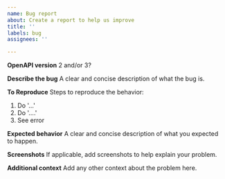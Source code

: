 ```yaml
---
name: Bug report
about: Create a report to help us improve
title: ''
labels: bug
assignees: ''

---
```


**OpenAPI version**
2 and/or 3?

**Describe the bug**
A clear and concise description of what the bug is.

**To Reproduce**
Steps to reproduce the behavior:
1. Do '...'
2. Do '....'
3. See error

**Expected behavior**
A clear and concise description of what you expected to happen.

**Screenshots**
If applicable, add screenshots to help explain your problem.

**Additional context**
Add any other context about the problem here.
